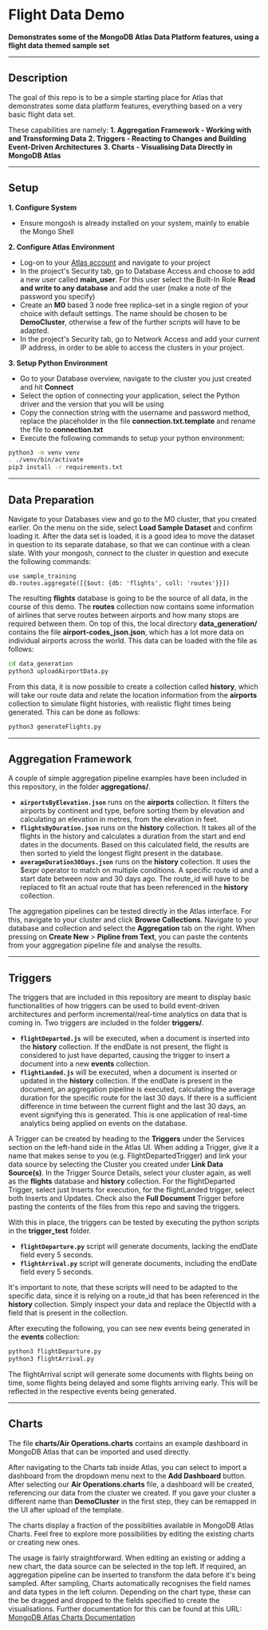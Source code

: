 # Flight Data Demo

__Demonstrates some of the MongoDB Atlas Data Platform features, using a flight data themed sample set__

---
## Description

The goal of this repo is to be a simple starting place for Atlas that demonstrates some data platform features, everything based on a very basic flight data set.

These capabilities are namely:
__1. Aggregation Framework - Working with and Transforming Data__
__2. Triggers - Reacting to Changes and Building Event-Driven Architectures__
__3. Charts - Visualising Data Directly in MongoDB Atlas__

---
## Setup

__1. Configure System__
* Ensure mongosh is already installed on your system, mainly to enable the Mongo Shell

__2. Configure Atlas Environment__
* Log-on to your [Atlas account](http://cloud.mongodb.com)  and navigate to your project
* In the project's Security tab, go to Database Access and choose to add a new user called __main_user__. For this user select the Built-In Role __Read and write to any database__ and add the user (make a note of the password you specify)
* Create an __M0__ based 3 node free replica-set in a single region of your choice with default settings. The name should be chosen to be __DemoCluster__, otherwise a few of the further scripts will have to be adapted.
* In the project's Security tab, go to Network Access and add your current IP address, in order to be able to access the clusters in your project.

__3. Setup Python Environment__
* Go to your Database overview, navigate to the cluster you just created and hit __Connect__
* Select the option of connecting your application, select the Python driver and the version that you will be using
* Copy the connection string with the username and password method, replace the placeholder in the file __connection.txt.template__ and rename the file to __connection.txt__
* Execute the following commands to setup your python environment:

```bash
python3 -m venv venv
. ./venv/bin/activate
pip3 install -r requirements.txt
```

---
## Data Preparation

Navigate to your Databases view and go to the M0 cluster, that you created earlier. On the menu on the side, select __Load Sample Dataset__ and confirm loading it.
After the data set is loaded, it is a good idea to move the dataset in question to its separate database, so that we can continue with a clean slate.
With your mongosh, connect to the cluster in question and execute the following commands:

```node
use sample_training
db.routes.aggregate([{$out: {db: 'flights', coll: 'routes'}}])
```

The resulting __flights__ database is going to be the source of all data, in the course of this demo.
The __routes__ collection now contains some information of airlines that serve routes between airports and how many stops are required between them.
On top of this, the local directory __data_generation/__ contains the file __airport-codes_json.json__, which has a lot more data on individual airports across the world. This data can be loaded with the file as follows:

```bash
cd data_generation
python3 uploadAirportData.py
```

From this data, it is now possible to create a collection called __history__, which will take our route data and relate the location information from the __airports__ collection to simulate flight histories, with realistic flight times being generated. This can be done as follows:

```bash
python3 generateFlights.py
```

---
## Aggregation Framework

A couple of simple aggregation pipeline examples have been included in this repository, in the folder __aggregations/__.

* __```airportsByElevation.json```__ runs on the __airports__ collection. It filters the airports by continent and type, before sorting them by elevation and calculating an elevation in metres, from the elevation in feet.
* __```flightsByDuration.json```__ runs on the __history__ collection. It takes all of the flights in the history and calculates a duration from the start and end dates in the documents. Based on this calculated field, the results are then sorted to yield the longest flight present in the database.
* __```averageDuration30Days.json```__ runs on the __history__ collection. It uses the $expr operator to match on multiple conditions. A specific route id and a start date between now and 30 days ago. The route_id will have to be replaced to fit an actual route that has been referenced in the __history__ collection.

The aggregation pipelines can be tested directly in the Atlas interface. For this, navigate to your cluster and click __Browse Collections__. Navigate to your database and collection and select the __Aggregation__ tab on the right. When pressing on __Create New__ > __Pipline from Text__, you can paste the contents from your aggregation pipeline file and analyse the results.

---
## Triggers

The triggers that are included in this repository are meant to display basic functionalities of how triggers can be used to build event-driven architectures and perform incremental/real-time analytics on data that is coming in. Two triggers are included in the folder __triggers/__.

* __```flightDeparted.js```__ will be executed, when a document is inserted into the __history__ collection. If the endDate is not present, the flight is considered to just have departed, causing the trigger to insert a document into a new __events__ collection.
* __```flightLanded.js```__ will be executed, when a document is inserted or updated in the __history__ collection. If the endDate is present in the document, an aggregation pipeline is executed, calculating the average duration for the specific route for the last 30 days. If there is a sufficient difference in time between the current flight and the last 30 days, an event signifying this is generated. This is one application of real-time analytics being applied on events on the database.

A Trigger can be created by heading to the __Triggers__ under the Services section on the left-hand side in the Atlas UI. When adding a Trigger, give it a name that makes sense to you (e.g. FlightDepartedTrigger) and link your data source by selecting the Cluster you created under __Link Data Source(s)__. In the Trigger Source Details, select your cluster again, as well as the __flights__ database and __history__ collection. For the flightDeparted Trigger, select just Inserts for execution, for the flightLanded trigger, select both Inserts and Updates. Check also the __Full Document__ Trigger before pasting the contents of the files from this repo and saving the triggers.

With this in place, the triggers can be tested by executing the python scripts
in the __trigger_test__ folder.

* __```flightDeparture.py```__ script will generate documents, lacking the endDate field every 5 seconds.
* __```flightArrival.py```__ script will generate documents, including the endDate field every 5 seconds.

It's important to note, that these scripts will need to be adapted to the specific data, since it is relying on a route_id that has been referenced in the __history__ collection. Simply inspect your data and replace the ObjectId with a field that is present in the collection.

After executing the following, you can see new events being generated in the __events__ collection:

```bash
python3 flightDeparture.py
python3 flightArrival.py
```

The flightArrival script will generate some documents with flights being on time, some flights being delayed and some flights arriving early. This will be reflected in the respective events being generated.

---
## Charts

The file __charts/Air Operations.charts__ contains an example dashboard in MongoDB Atlas that can be imported and used directly.

After navigating to the Charts tab inside Atlas, you can select to import a dashboard from the dropdown menu next to the __Add Dashboard__ button. After selecting our __Air Operations.charts__ file, a dashboard will be created, referencing our data from the cluster we created. If you gave your cluster a different name than __DemoCluster__ in the first step, they can be remapped in the UI after upload of the template.

The charts display a fraction of the possiblities available in MongoDB Atlas Charts. Feel free to explore more possibilities by editing the existing charts or creating new ones.

The usage is fairly straightforward. When editing an existing or adding a new chart, the data source can be selected in the top left. If required, an aggregation pipeline can be inserted to transform the data before it's being sampled. After sampling, Charts automatically recognises the field names and data types in the left column. Depending on the chart type, these can the be dragged and dropped to the fields specified to create the visualisations. Further documentation for this can be found at this URL: [MongoDB Atlas Charts Documentation](https://www.mongodb.com/docs/charts/)
